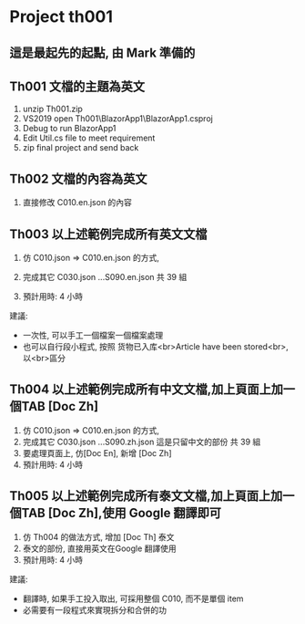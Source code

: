# Project th001

## 這是最起先的起點, 由 Mark 準備的


## Th001 文檔的主題為英文
1. unzip Th001.zip
2. VS2019 open Th001\BlazorApp1\BlazorApp1.csproj
3. Debug to run BlazorApp1
4. Edit Util.cs file to meet requirement
5. zip final project and send back

## Th002 文檔的內容為英文
1. 直接修改 C010.en.json 的內容

## Th003 以上述範例完成所有英文文檔
1. 仿 C010.json => C010.en.json 的方式,
2. 完成其它 C030.json ...S090.en.json 共 39 組

3. 預計用時: 4 小時

建議:
- 一次性, 可以手工一個檔案一個檔案處理
- 也可以自行段小程式, 按照 货物已入库&lt;br>Article have been stored&lt;br>, 以&lt;br>區分


## Th004 以上述範例完成所有中文文檔,加上頁面上加一個TAB [Doc Zh] 
1. 仿 C010.json => C010.en.json 的方式,
2. 完成其它 C030.json ...S090.zh.json 這是只留中文的部份 共 39 組
3. 要處理頁面上, 仿[Doc En], 新增 [Doc Zh]
4. 預計用時: 4 小時

## Th005 以上述範例完成所有泰文文檔,加上頁面上加一個TAB [Doc Zh],使用 Google 翻譯即可
1. 仿 Th004 的做法方式, 增加  [Doc Th] 泰文
2. 泰文的部份, 直接用英文在Google 翻譯使用
3. 預計用時: 4 小時

建議:
- 翻譯時, 如果手工投入取出, 可採用整個 C010, 而不是單個 item 
- 必需要有一段程式來實現拆分和合併的功
